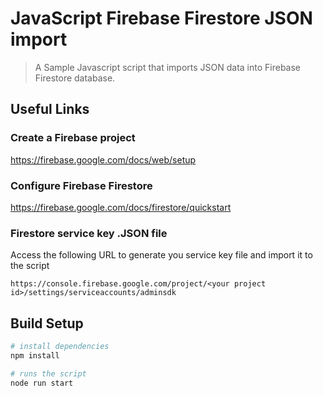 # JavaScript Firebase Firestore JSON import

> A Sample Javascript script that imports JSON data into Firebase Firestore database.

## Useful Links

### Create a Firebase project
https://firebase.google.com/docs/web/setup

### Configure Firebase Firestore
https://firebase.google.com/docs/firestore/quickstart

### Firestore service key .JSON file
Access the following URL to generate you service key file and import it to the script
```
https://console.firebase.google.com/project/<your project id>/settings/serviceaccounts/adminsdk
```

## Build Setup

``` bash
# install dependencies
npm install

# runs the script
node run start

```

